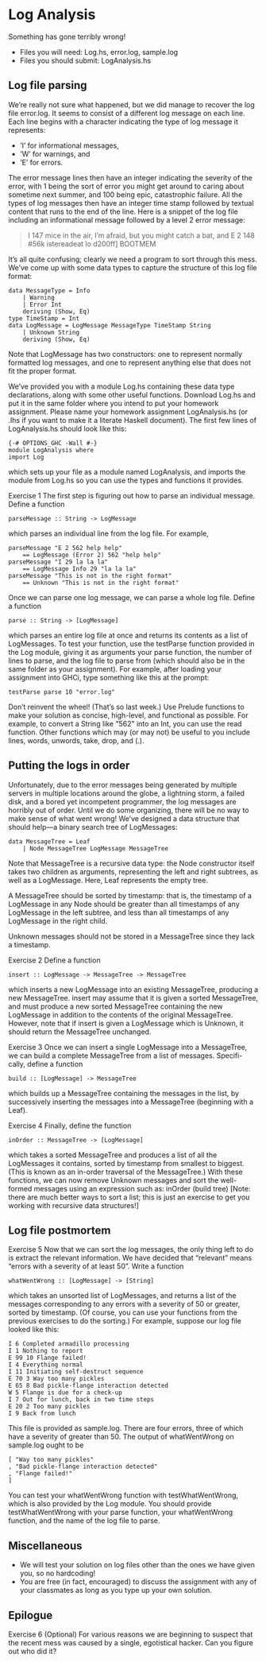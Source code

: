 # Log Analysis

Something has gone terribly wrong!
- Files you will need: Log.hs, error.log, sample.log
- Files you should submit: LogAnalysis.hs

## Log file parsing
We’re really not sure what happened, but we did manage to recover the log file error.log. It seems to consist of a different
log message on each line. Each line begins with a character indicating the type of log message it represents:
- ’I’ for informational messages,
- ’W’ for warnings, and
- ’E’ for errors.

The error message lines then have an integer indicating the severity of the error, with 1 being the sort of error you might get around to
caring about sometime next summer, and 100 being epic, catastrophic failure. All the types of log messages then have an integer time stamp
followed by textual content that runs to the end of the line. Here is a snippet of the log file including an informational message followed
by a level 2 error message:

> I 147 mice in the air, I’m afraid, but you might catch a bat, and
> E 2 148 #56k istereadeat lo d200ff] BOOTMEM

It’s all quite confusing; clearly we need a program to sort through this mess. We’ve come up with some data types to capture the structure
of this log file format:
```
data MessageType = Info
    | Warning
    | Error Int
    deriving (Show, Eq)
type TimeStamp = Int
data LogMessage = LogMessage MessageType TimeStamp String
    | Unknown String
    deriving (Show, Eq)
```

Note that LogMessage has two constructors: one to represent normally formatted log messages, and one to represent anything else that does
not fit the proper format.

We’ve provided you with a module Log.hs containing these data type declarations, along with some other useful functions. Download
Log.hs and put it in the same folder where you intend to put your homework assignment. Please name your homework assignment
LogAnalysis.hs (or .lhs if you want to make it a literate Haskell document). The first few lines of LogAnalysis.hs should look like this:

```
{-# OPTIONS_GHC -Wall #-}
module LogAnalysis where
import Log
```

which sets up your file as a module named LogAnalysis, and imports the module from Log.hs so you can use the types and functions it provides.

Exercise 1 The first step is figuring out how to parse an individual message. Define a function
```
parseMessage :: String -> LogMessage
```
which parses an individual line from the log file. For example,
```
parseMessage "E 2 562 help help"
    == LogMessage (Error 2) 562 "help help"
parseMessage "I 29 la la la"
    == LogMessage Info 29 "la la la"
parseMessage "This is not in the right format"
    == Unknown "This is not in the right format"
```

Once we can parse one log message, we can parse a whole log file. Define a function
```
parse :: String -> [LogMessage]
```
which parses an entire log file at once and returns its contents as a list of LogMessages.
To test your function, use the testParse function provided in the Log module, giving it as arguments your parse function, the number
of lines to parse, and the log file to parse from (which should also be in the same folder as your assignment). For example, after loading
your assignment into GHCi, type something like this at the prompt:
```
testParse parse 10 "error.log"
```

Don’t reinvent the wheel! (That’s so last week.) Use Prelude functions to make your solution as concise, high-level, and functional as
possible. For example, to convert a String like "562" into an Int, you can use the read function. Other functions which may (or may not)
be useful to you include lines, words, unwords, take, drop, and (.).

## Putting the logs in order

Unfortunately, due to the error messages being generated by multiple servers in multiple locations around the globe, a lightning storm, a
failed disk, and a bored yet incompetent programmer, the log messages are horribly out of order. Until we do some organizing, there
will be no way to make sense of what went wrong! We’ve designed a data structure that should help—a binary search tree of LogMessages:
```
data MessageTree = Leaf
    | Node MessageTree LogMessage MessageTree
```
Note that MessageTree is a recursive data type: the Node constructor itself takes two children as arguments, representing the left and
right subtrees, as well as a LogMessage. Here, Leaf represents the empty tree.

A MessageTree should be sorted by timestamp: that is, the timestamp of a LogMessage in any Node should be greater than all timestamps
of any LogMessage in the left subtree, and less than all timestamps of any LogMessage in the right child.

Unknown messages should not be stored in a MessageTree since they lack a timestamp.

Exercise 2 Define a function
```
insert :: LogMessage -> MessageTree -> MessageTree
```

which inserts a new LogMessage into an existing MessageTree, producing a new MessageTree. insert may assume that it is given a
sorted MessageTree, and must produce a new sorted MessageTree containing the new LogMessage in addition to the contents of the
original MessageTree. However, note that if insert is given a LogMessage which is Unknown, it should return the MessageTree unchanged.

Exercise 3 Once we can insert a single LogMessage into a MessageTree, we can build a complete MessageTree from a list of messages. Specifi-
cally, define a function

```
build :: [LogMessage] -> MessageTree
```

which builds up a MessageTree containing the messages in the list, by successively inserting the messages into a MessageTree (beginning
with a Leaf).

Exercise 4 Finally, define the function
```
inOrder :: MessageTree -> [LogMessage]
```
which takes a sorted MessageTree and produces a list of all the LogMessages it contains, sorted by timestamp from smallest to biggest.
(This is known as an in-order traversal of the MessageTree.) With these functions, we can now remove Unknown messages and
sort the well-formed messages using an expression such as: inOrder (build tree)
[Note: there are much better ways to sort a list; this is just an exercise to get you working with recursive data structures!]

## Log file postmortem
Exercise 5 Now that we can sort the log messages, the only thing left to do is extract the relevant information. We have decided that
“relevant” means “errors with a severity of at least 50”. Write a function
```
whatWentWrong :: [LogMessage] -> [String]
```

which takes an unsorted list of LogMessages, and returns a list of the messages corresponding to any errors with a severity of 50 or greater,
sorted by timestamp. (Of course, you can use your functions from the previous exercises to do the sorting.)
For example, suppose our log file looked like this:

```
I 6 Completed armadillo processing
I 1 Nothing to report
E 99 10 Flange failed!
I 4 Everything normal
I 11 Initiating self-destruct sequence
E 70 3 Way too many pickles
E 65 8 Bad pickle-flange interaction detected
W 5 Flange is due for a check-up
I 7 Out for lunch, back in two time steps
E 20 2 Too many pickles
I 9 Back from lunch
```

This file is provided as sample.log. There are four errors, three of which have a severity of greater than 50. The output of whatWentWrong
on sample.log ought to be
```
[ "Way too many pickles"
, "Bad pickle-flange interaction detected"
, "Flange failed!"
]
```

You can test your whatWentWrong function with testWhatWentWrong, which is also provided by the Log module. You should provide
testWhatWentWrong with your parse function, your whatWentWrong function, and the name of the log file to parse.

## Miscellaneous
- We will test your solution on log files other than the ones we have
given you, so no hardcoding!
- You are free (in fact, encouraged) to discuss the assignment with
any of your classmates as long as you type up your own solution.

## Epilogue

Exercise 6 (Optional) For various reasons we are beginning to suspect that the recent mess was caused by a single, egotistical hacker. Can you figure out who did it?
